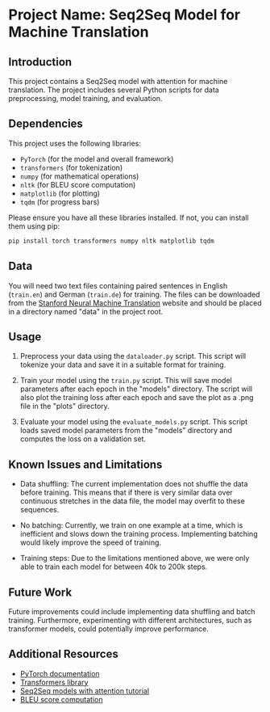 # Project Name: Seq2Seq Model for Machine Translation

## Introduction

This project contains a Seq2Seq model with attention for machine translation. The project includes several Python scripts for data preprocessing, model training, and evaluation.

## Dependencies

This project uses the following libraries:

- `PyTorch` (for the model and overall framework)
- `transformers` (for tokenization)
- `numpy` (for mathematical operations)
- `nltk` (for BLEU score computation)
- `matplotlib` (for plotting)
- `tqdm` (for progress bars)

Please ensure you have all these libraries installed. If not, you can install them using pip:

```bash
pip install torch transformers numpy nltk matplotlib tqdm
```

## Data

You will need two text files containing paired sentences in English (`train.en`) and German (`train.de`) for training. The files can be downloaded from the [Stanford Neural Machine Translation](https://nlp.stanford.edu/projects/nmt/) website and should be placed in a directory named "data" in the project root. 

## Usage

1. Preprocess your data using the `dataloader.py` script. This script will tokenize your data and save it in a suitable format for training. 

2. Train your model using the `train.py` script. This will save model parameters after each epoch in the "models" directory. The script will also plot the training loss after each epoch and save the plot as a .png file in the "plots" directory. 

3. Evaluate your model using the `evaluate_models.py` script. This script loads saved model parameters from the "models" directory and computes the loss on a validation set. 

## Known Issues and Limitations

- Data shuffling: The current implementation does not shuffle the data before training. This means that if there is very similar data over continuous stretches in the data file, the model may overfit to these sequences.

- No batching: Currently, we train on one example at a time, which is inefficient and slows down the training process. Implementing batching would likely improve the speed of training.

- Training steps: Due to the limitations mentioned above, we were only able to train each model for between 40k to 200k steps. 

## Future Work

Future improvements could include implementing data shuffling and batch training. Furthermore, experimenting with different architectures, such as transformer models, could potentially improve performance.

## Additional Resources

- [PyTorch documentation](https://pytorch.org/docs/stable/index.html)
- [Transformers library](https://huggingface.co/docs/transformers/index)
- [Seq2Seq models with attention tutorial](https://pytorch.org/tutorials/intermediate/seq2seq_translation_tutorial.html)
- [BLEU score computation](https://www.nltk.org/api/nltk.translate.html#nltk.translate.bleu_score.corpus_bleu)
